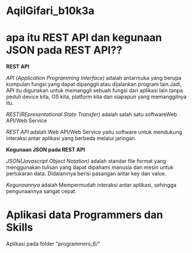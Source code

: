 # AqilGifari_b10k3a

# apa itu REST API dan kegunaan JSON pada REST API??
**REST API**

*API (Application Programming Interface)* adalah  antarmuka yang berupa kumpulan fungsi yang dapat dipanggil atau dijalankan program lain.Jadi, API itu digunakan untuk memanggil sebuah fungsi dari aplikasi lain tanpa peduli device kita, OS kita, platform kita dan siapapun yang memanggilnya itu.

*REST(REpresentational State Transfer)* adalah salah satu softwareWeb API/Web Service

*REST API* adalah Web API/Web Service yaitu software untuk mendukung interaksi antar aplikasi yang berbeda melalui jaringan.

**Kegunaan JSON pada REST API**

*JSON(Javascript Object Notation)* adalah standar file format yang menggunakan tulisan yang dapat dipahami manusia dan mesin untuk pertukaran data. Didalamnya berisi pasangan antar key dan value.

*Kegunaannya* adalah Mempermudah interaksi antar aplikasi, sehingga pengunaannya sangat cepat.

# Aplikasi data Programmers dan Skills
Aplikasi pada folder "programmers_6/"
